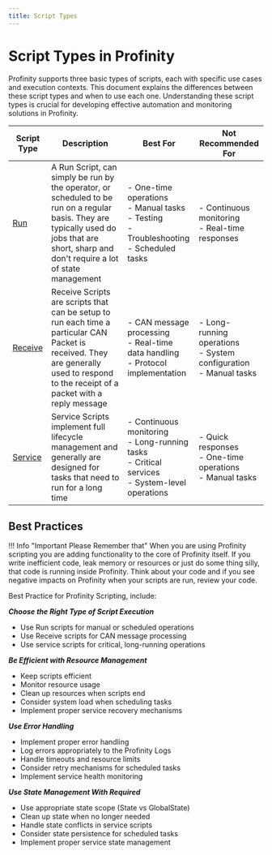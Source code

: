 ```yaml
---
title: Script Types
---
```


# Script Types in Profinity

Profinity supports three basic types of scripts, each with specific use cases and execution contexts. This document explains the differences between these script types and when to use each one. Understanding these script types is crucial for developing effective automation and monitoring solutions in Profinity.

| Script Type                                   | Description| Best For                                                                                            | Not Recommended For        |
|-----------------------------------------------|-|-----------------------------------------------------------------------------------------------------|----------------------------|
| [Run](./ScriptTypes/RunScripts.md)            | A Run Script, can simply be run by the operator, or scheduled to be run on a regular basis.  They are typically used do jobs that are short, sharp and don't require a lot of state management | - One-time operations<br>- Manual tasks<br>- Testing<br>- Troubleshooting<br>- Scheduled tasks      | - Continuous monitoring<br>- Real-time responses |
| [Receive](./ScriptTypes/ReceiveScripts.md)    | Receive Scripts are scripts that can be setup to run each time a particular CAN Packet is received.  They are generally used to respond to the receipt of a packet with a reply message | - CAN message processing<br>- Real-time data handling<br>- Protocol implementation                  | - Long-running operations<br>- System configuration<br>- Manual tasks |
| [Service](./ScriptTypes/ServiceScripts.md)    | Service Scripts implement full lifecycle management and generally are designed for tasks that need to run for a long time | - Continuous monitoring<br>- Long-running tasks<br>- Critical services<br>- System-level operations |  - Quick responses<br>- One-time operations<br>- Manual tasks |

## Best Practices

!!! Info "Important Please Remember that"
    When you are using Profinity scripting you are adding functionality to the core of Profinity itself.  If you write inefficient code, leak memory or resources or just do some thing silly, that code is running inside Profinity.  Think about your code and if you see negative impacts on Profinity when your scripts are run, review your code.

Best Practice for Profinity Scripting, include:

___Choose the Right Type of Script Execution___

- Use Run scripts for manual or scheduled operations
- Use Receive scripts for CAN message processing
- Use service scripts for critical, long-running operations

___Be Efficient with Resource Management___

- Keep scripts efficient
- Monitor resource usage
- Clean up resources when scripts end
- Consider system load when scheduling tasks
- Implement proper service recovery mechanisms

___Use Error Handling___

- Implement proper error handling
- Log errors appropriately to the Profinity Logs
- Handle timeouts and resource limits
- Consider retry mechanisms for scheduled tasks
- Implement service health monitoring

___Use State Management With Required___

- Use appropriate state scope (State vs GlobalState)
- Clean up state when no longer needed
- Handle state conflicts in service scripts
- Consider state persistence for scheduled tasks
- Implement proper service state management